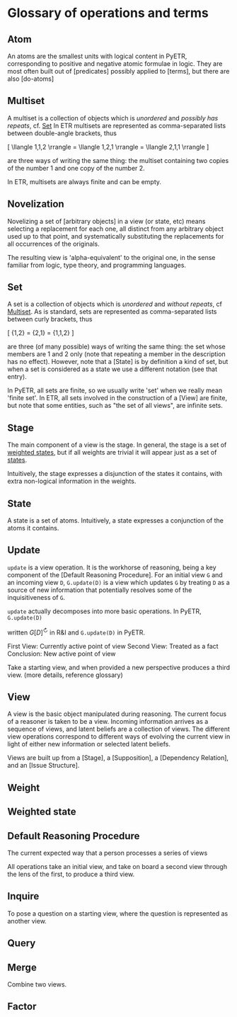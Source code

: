 # Glossary of operations and terms

## Atom

An atoms are the smallest units with logical content in PyETR, corresponding to positive and negative atomic formulae in logic.
They are most often built out of [predicates] possibly applied to [terms], but there are also [do-atoms]

## Multiset

A multiset is a collection of objects which is *unordered* and *possibly has repeats*, cf. [Set](#set)
In ETR multisets are represented as comma-separated lists between double-angle brackets, thus

\[
    \llangle 1,1,2 \rrangle = \llangle 1,2,1 \rrangle = \llangle 2,1,1 \rrangle
\]

are three ways of writing the same thing: the multiset containing two copies of the number $1$ and one copy of the number $2$.

In ETR, multisets are always finite and can be empty.

## Novelization

Novelizing a set of [arbitrary objects] in a view (or state, etc) means selecting a replacement for each one, all distinct from any arbitrary object used up to that point, and systematically substituting the replacements for all occurrences of the originals.

The resulting view is 'alpha-equivalent' to the original one, in the sense familiar from logic, type theory, and programming languages.

## Set

A set is a collection of objects which is *unordered* and *without repeats*, cf [Multiset](#multiset).
As is standard, sets are represented as comma-separated lists between curly brackets, thus

\[
    \{1,2\} = \{2,1\} = \{1,1,2\}
\]

are three (of many possible) ways of writing the same thing: the set whose members are $1$ and $2$ only (note that repeating a member in the description has no effect). However, note that a [State] is by definition a kind of set, but when a set is considered as a state we use a different notation (see that entry).

In PyETR, all sets are finite, so we usually write 'set' when we really mean 'finite set'. In ETR, all sets involved in the construction of a [View] are finite, but note that some entities, such as "the set of all views", are infinite sets.

## Stage

The main component of a view is the stage.
In general, the stage is a set of [weighted states](#weighted-state), but if all weights are trivial it will appear just as a set of [states](#state).

Intuitively, the stage expresses a disjunction of the states it contains, with extra non-logical information in the weights.

## State

A state is a set of atoms. Intuitively, a state expresses a conjunction of the atoms it contains.

## Update

`update` is a view operation. It is the workhorse of reasoning, being a key component of the [Default Reasoning Procedure].
For an initial view `G` and an incoming view `D`, `G.update(D)` is a view which updates `G` by treating `D` as a source of new information that potentially resolves some of the inquisitiveness of `G`.

`update` actually decomposes into more basic operations. In PyETR, `G.update(D)` 


 written $G[D]^\circlearrowright$ in R&I and `G.update(D)` in PyETR.




First View: Currently active point of view
Second View: Treated as a fact
Conclusion: New active point of view

Take a starting view, and when provided a new perspective produces a third view. (more details, reference glossary)

## View

A view is the basic object manipulated during reasoning. The current focus of a reasoner is taken to be a view. Incoming information arrives as a sequence of views, and latent beliefs are a collection of views. The different view operations correspond to different ways of evolving the current view in light of either new information or selected latent beliefs.

Views are built up from a [Stage], a [Supposition], a [Dependency Relation], and an [Issue Structure].

## Weight

## Weighted state

## Default Reasoning Procedure

The current expected way that a person processes a series of views

All operations take an initial view, and take on board a second view through the lens of the first, to produce a third view.



## Inquire

To pose a question on a starting view, where the question is represented as another view.

## Query

## Merge

Combine two views.

## Factor

